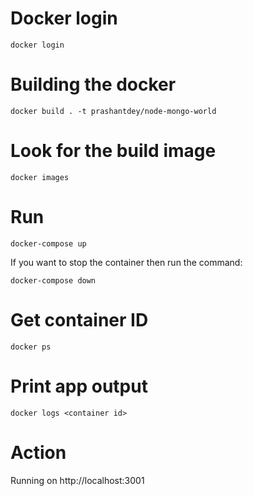 # Docker login
```
docker login
```

# Building the docker

```
docker build . -t prashantdey/node-mongo-world
```

# Look for the build image

```
docker images
```

# Run

```
docker-compose up
```

If you want to stop the container then run the command:
```
docker-compose down
```

# Get container ID

```
docker ps
```

# Print app output

```
docker logs <container id>
```

# Action
Running on http://localhost:3001